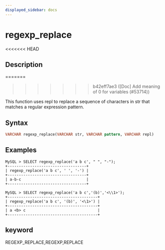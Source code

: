 ```yaml
---
displayed_sidebar: docs
---
```


# regexp_replace

<<<<<<< HEAD
## Description
=======

>>>>>>> b42eff7ae3 ([Doc] Add meaning of 0 for variables (#53714))

This function uses repl to replace a sequence of characters in str that matches a regular expression pattern.

## Syntax

```Haskell
VARCHAR regexp_replace(VARCHAR str, VARCHAR pattern, VARCHAR repl)
```

## Examples

```Plain Text
MySQL > SELECT regexp_replace('a b c', " ", "-");
+-----------------------------------+
| regexp_replace('a b c', ' ', '-') |
+-----------------------------------+
| a-b-c                             |
+-----------------------------------+

MySQL > SELECT regexp_replace('a b c','(b)','<\\1>');
+----------------------------------------+
| regexp_replace('a b c', '(b)', '<\1>') |
+----------------------------------------+
| a <b> c                                |
+----------------------------------------+
```

## keyword

REGEXP_REPLACE,REGEXP,REPLACE
